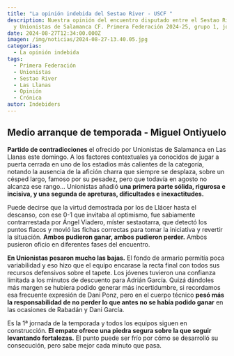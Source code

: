 ```yaml
---
title: "La opinión indebida del Sestao River - USCF "
description: Nuestra opinión del encuentro disputado entre el Sestao River Club
  y Unionistas de Salamanca CF. Primera Federación 2024-25, grupo 1, jornada 1
date: 2024-08-27T12:34:00.000Z
imagen: /img/noticias/2024-08-27-13.40.05.jpg
categorias:
  - La opinión indebida
tags:
  - Primera Federación
  - Unionistas
  - Sestao River
  - Las Llanas
  - Opinión
  - Crónica
autor: Indebiders
---
```

## Medio arranque de temporada - Miguel Ontiyuelo

**Partido de contradicciones** el ofrecido por Unionistas de Salamanca en Las Llanas este domingo. A los factores contextuales ya conocidos de jugar a puerta cerrada en uno de los estadios más calientes de la categoría, notando la ausencia de la afición charra que siempre se desplaza, sobre un césped largo, famoso por su pesadez, pero que todavía en agosto no alcanza ese rango… Unionistas añadió **una primera parte sólida, rigurosa e incisiva, y una segunda de apreturas, dificultades e inexactitudes.**

Puede decirse que la virtud demostrada por los de Llácer hasta el descanso, con ese 0-1 que invitaba al optimismo, fue sabiamente contrarrestada por Ángel Viadero, míster sestaotarra, que detectó los puntos flacos y movió las fichas correctas para tomar la iniciativa y revertir la situación. **Ambos pudieron ganar, ambos pudieron perder.** Ambos pusieron oficio en diferentes fases del encuentro.

**En Unionistas pesaron mucho las bajas.** El fondo de armario permitía poca variabilidad y eso hizo que el equipo encarase la recta final con todos sus recursos defensivos sobre el tapete. Los jóvenes tuvieron una confianza limitada a los minutos de descuento para Adrián García. Quizá dándoles más margen se hubiera podido generar más incertidumbre, si recordamos esa frecuente expresión de Dani Ponz, pero en el cuerpo técnico **pesó más la responsabilidad de no perder lo que antes no se había podido ganar** en las ocasiones de Rabadán y Dani García.

Es la 1ª jornada de la temporada y todos los equipos siguen en construcción. **El empate ofrece una piedra segura sobre la que seguir levantando fortalezas.** El punto puede ser frío por cómo se desarrolló su consecución, pero sabe mejor cada minuto que pasa.
